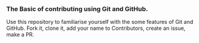 ### The Basic of contributing using Git and GitHub.

Use this repository to familiarise yourself with the some features of Git and GitHub. Fork it, clone it, add your name to Contributors, create an issue, make a PR.
